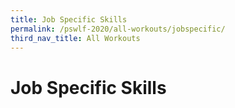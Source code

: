 ```yaml
---
title: Job Specific Skills
permalink: /pswlf-2020/all-workouts/jobspecific/
third_nav_title: All Workouts
---
```

# Job Specific Skills
